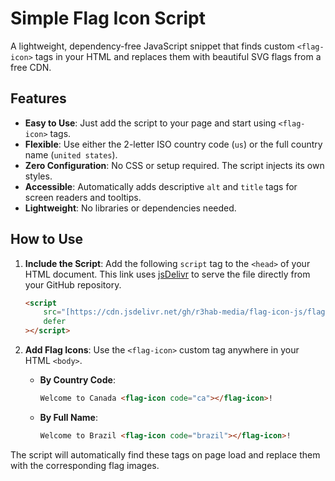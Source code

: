 # Simple Flag Icon Script

A lightweight, dependency-free JavaScript snippet that finds custom `<flag-icon>` tags in your HTML and replaces them with beautiful SVG flags from a free CDN.

## Features

- **Easy to Use**: Just add the script to your page and start using `<flag-icon>` tags.
- **Flexible**: Use either the 2-letter ISO country code (`us`) or the full country name (`united states`).
- **Zero Configuration**: No CSS or setup required. The script injects its own styles.
- **Accessible**: Automatically adds descriptive `alt` and `title` tags for screen readers and tooltips.
- **Lightweight**: No libraries or dependencies needed.

## How to Use

1.  **Include the Script**: Add the following `script` tag to the `<head>` of your HTML document. This link uses [jsDelivr](https://www.jsdelivr.com/) to serve the file directly from your GitHub repository.

    ```html
    <script
    	src="[https://cdn.jsdelivr.net/gh/r3hab-media/flag-icon-js/flag-icon.js](https://cdn.jsdelivr.net/gh/r3hab-media/flag-icon-js/flag-icon.js)"
    	defer
    ></script>
    ```

2.  **Add Flag Icons**: Use the `<flag-icon>` custom tag anywhere in your HTML `<body>`.

    - **By Country Code**:
      ```html
      Welcome to Canada <flag-icon code="ca"></flag-icon>!
      ```
    - **By Full Name**:
      ```html
      Welcome to Brazil <flag-icon code="brazil"></flag-icon>!
      ```

The script will automatically find these tags on page load and replace them with the corresponding flag images.
